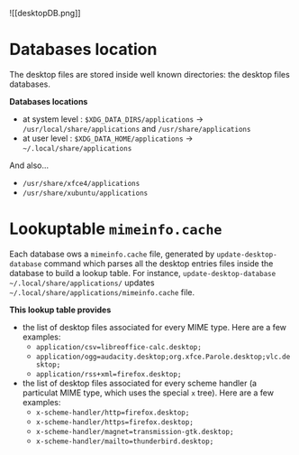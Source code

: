 ![[desktopDB.png]]
# Databases location 
The desktop files are stored inside well known directories: the desktop files databases.

**Databases locations** 
* at system level : `$XDG_DATA_DIRS/applications` →  `/usr/local/share/applications` and `/usr/share/applications`
* at user level : `$XDG_DATA_HOME/applications` → `~/.local/share/applications` 

And also...
* `/usr/share/xfce4/applications`
* `/usr/share/xubuntu/applications`
# Lookuptable `mimeinfo.cache` 
Each database ows a `mimeinfo.cache` file, generated by `update-desktop-database` command which parses all the desktop entries files inside the database to build a lookup table. 
For instance, `update-desktop-database ~/.local/share/applications/` updates  `~/.local/share/applications/mimeinfo.cache` file.

**This lookup table provides**
* the list of desktop files associated for every MIME type. Here are a few examples:
	* `application/csv=libreoffice-calc.desktop;`
	* `application/ogg=audacity.desktop;org.xfce.Parole.desktop;vlc.desktop;`
	* `application/rss+xml=firefox.desktop;`
* the list of desktop files associated for every scheme handler (a particulat MIME type, which uses the special `x` tree). Here are a few examples:
	* `x-scheme-handler/http=firefox.desktop;`
	* `x-scheme-handler/https=firefox.desktop;`
	* `x-scheme-handler/magnet=transmission-gtk.desktop;`
	* `x-scheme-handler/mailto=thunderbird.desktop;`

